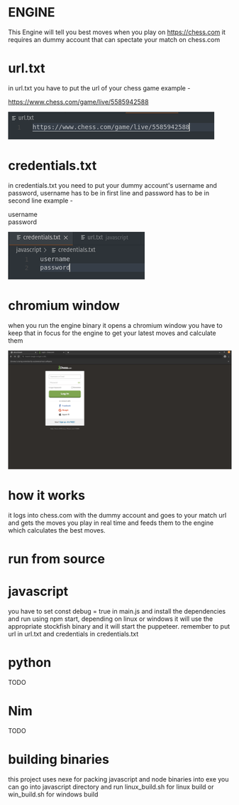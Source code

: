 # ENGINE

This Engine will tell you best moves when you play on https://chess.com it requires an dummy account that can spectate your match on chess.com


# url.txt

in url.txt you have to put the url of your chess game example -

https://www.chess.com/game/live/5585942588

![url](https://github.com/mdrokz/chessEngine/blob/master/examples/url.png)

# credentials.txt

in credentials.txt you need to put your dummy account's username and password, username has to be in first line and password has to be in second line example -

username <br />
password

![credentials](https://github.com/mdrokz/chessEngine/blob/master/examples/credentials.png)

# chromium window

when you run the engine binary it opens a chromium window you have to keep that in focus for the engine to get your latest moves and calculate them

![chromium](https://github.com/mdrokz/chessEngine/blob/master/examples/chromium.png)


# how it works

it logs into chess.com with the dummy account and goes to your match url and gets the moves you play in real time and feeds them to the engine which calculates the best moves.


# run from source

# javascript

you have to set const debug = true in main.js and install the dependencies and run using npm start, depending on linux or windows it will use the appropriate stockfish binary and it will start the puppeteer. remember to put url in url.txt and credentials in credentials.txt

# python 

TODO

# Nim

TODO

# building binaries

this project uses nexe for packing javascript and node binaries into exe you can go into javascript directory and run linux_build.sh for linux build or win_build.sh for windows build
